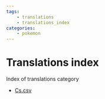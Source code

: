 ```yaml
---
tags:
    - translations
    - translations_index
categories:
    - pokemon
---
```


# Translations index

Index of translations category

- [Cs.csv](cs.csv.md)
